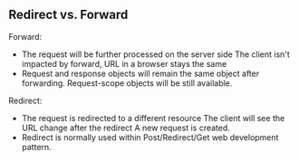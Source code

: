 ## Redirect vs. Forward
Forward:
- The request will be further processed on the server side
The client isn't impacted by forward, URL in a browser stays the same
- Request and response objects will remain the same object after forwarding. Request-scope objects will be still available.
    
Redirect:
- The request is redirected to a different resource
The client will see the URL change after the redirect
A new request is created.
- Redirect is normally used within Post/Redirect/Get web development pattern.